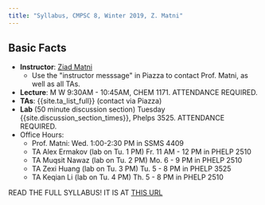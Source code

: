 ```yaml
---
title: "Syllabus, CMPSC 8, Winter 2019, Z. Matni"
---
```


Basic Facts
-----------

* **Instructor**:  [Ziad Matni](http://www.cs.ucsb.edu/~zmatni)
   * Use the "instructor messsage" in Piazza to contact Prof. Matni, as well as all TAs.
* **Lecture**: M W 9:30AM - 10:45AM, CHEM 1171. ATTENDANCE REQUIRED. 
* **TAs**: {{site.ta_list_full}} (contact via Piazza)
* **Lab** (50 minute discussion section) Tuesday {{site.discussion_section_times}}, Phelps 3525. ATTENDANCE REQUIRED.                                         
* Office Hours: 
    * Prof. Matni: Wed. 1:00-2:30 PM in SSMS 4409
    * TA Alex Ermakov  (lab on Tu. 1 PM) Fr. 11 AM - 12 PM in PHELP 2510
    * TA Muqsit Nawaz  (lab on Tu. 2 PM) Mo. 6 - 9 PM in PHELP 2510
    * TA Zexi Huang    (lab on Tu. 3 PM) Tu. 5 - 8 PM in PHELP 3525
    * TA Keqian Li     (lab on Tu. 4 PM) Th. 5 - 8 PM in PHELP 2510 

READ THE FULL SYLLABUS! IT IS AT [THIS URL](http://cs.ucsb.edu/~zmatni/syllabi/CS8W19_syllabus.pdf)

